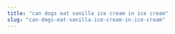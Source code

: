 ```yaml
---
title: "can dogs eat vanilla ice cream in ice cream"
slug: "can-dogs-eat-vanilla-ice-cream-in-ice-cream"
---
```


